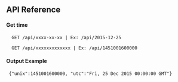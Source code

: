 
## API Reference

#### Get time

```http
  GET /api/xxxx-xx-xx | Ex: /api/2015-12-25

  GET /api/xxxxxxxxxxxxx | Ex: /api/1451001600000

```

#### Output Example

```http
 {"unix":1451001600000, "utc":"Fri, 25 Dec 2015 00:00:00 GMT"}